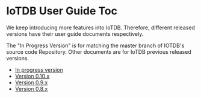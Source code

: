<!--

    Licensed to the Apache Software Foundation (ASF) under one
    or more contributor license agreements.  See the NOTICE file
    distributed with this work for additional information
    regarding copyright ownership.  The ASF licenses this file
    to you under the Apache License, Version 2.0 (the
    "License"); you may not use this file except in compliance
    with the License.  You may obtain a copy of the License at
    
        http://www.apache.org/licenses/LICENSE-2.0
    
    Unless required by applicable law or agreed to in writing,
    software distributed under the License is distributed on an
    "AS IS" BASIS, WITHOUT WARRANTIES OR CONDITIONS OF ANY
    KIND, either express or implied.  See the License for the
    specific language governing permissions and limitations
    under the License.

-->
# IoTDB User Guide Toc

We keep introducing more features into IoTDB. Therefore, different released versions have their user guide documents respectively.

The "In Progress Version" is for matching the master branch of IOTDB's source code Repository.
Other documents are for IoTDB previous released versions.

- [In progress version](https://iotdb.apache.org/UserGuide/Master/Get%20Started/QuickStart.html) 
- [Version 0.10.x](https://iotdb.apache.org/UserGuide/V0.10.x/Get%20Started/QuickStart.html)
- [Version 0.9.x](https://iotdb.apache.org/UserGuide/V0.9.x/0-Get%20Started/1-QuickStart.html)
- [Version 0.8.x](https://iotdb.apache.org/UserGuide/V0.8.x/0-Get%20Started/1-QuickStart.html)

